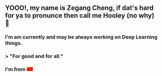 ## YOOO!, my name is Zegang Cheng, if dat's hard for ya to pronunce then call me Hooley (no why) 👋

### I'm am currently and may be always working on Deep Learning things.

### > "For good and for all."


### I'm from <img src="Flag_of_China.png" alt="drawing" width="20"/>
